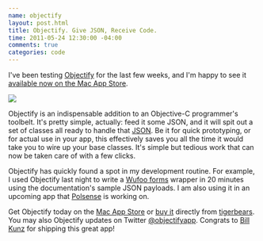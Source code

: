 ```yaml
---
name: objectify
layout: post.html
title: Objectify. Give JSON, Receive Code.
time: 2011-05-24 12:30:00 -04:00
comments: true
categories: code
---
```


I've been testing [Objectify](http://tigerbears.com/objectify/) for the last few weeks, and I'm happy to see it [available now on the Mac App Store](http://itunes.apple.com/us/app/objectify/id435651677).

![](http://cl.ly/71b4/content.png)

Objectify is an indispensable addition to an Objective-C programmer's toolbelt. It's pretty simple, actually: feed it some JSON, and it will spit out a set of classes all ready to handle that [JSON](http://json.org). Be it for quick prototyping, or for actual use in your app, this effectively saves you all the time it would take you to wire up your base classes. It's simple but tedious work that can now be taken care of with a few clicks.

Objectify has quickly found a spot in my development routine. For example, I used Objectify last night to write a [Wufoo forms](http://www.wufoo.com) wrapper in 20 minutes using the documentation's sample JSON payloads. I am also using it in an upcoming app that [Polsense](http://www.polsense.com "Polsense - iOS Development") is working on.

Get Objectify today on the [Mac App Store](http://itunes.apple.com/us/app/objectify/id435651677) or [buy it](http://tigerbears.com/objectify/ "Objectify iOS JSON wrangler") directly from [tigerbears](http://tigerbears.com). You may also Objectify updates on Twitter [@objectifyapp](https://twitter.com/objectifyapp). Congrats to [Bill Kunz](https://twitter.com/billkunz) for shipping this great app!
